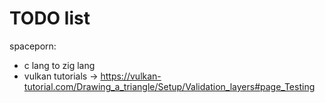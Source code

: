 # TODO list

spaceporn:
- c lang to zig lang
- vulkan tutorials -> https://vulkan-tutorial.com/Drawing_a_triangle/Setup/Validation_layers#page_Testing
